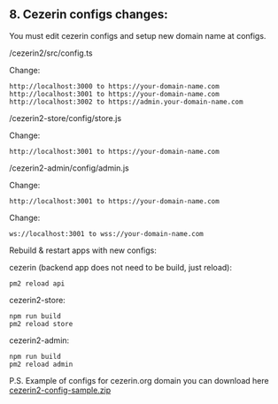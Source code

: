## 8. Cezerin configs changes:

You must edit cezerin configs and setup new domain name at configs.

/cezerin2/src/config.ts

Change:

```
http://localhost:3000 to https://your-domain-name.com
http://localhost:3001 to https://your-domain-name.com
http://localhost:3002 to https://admin.your-domain-name.com
```

/cezerin2-store/config/store.js

Change:

```
http://localhost:3001 to https://your-domain-name.com
```

/cezerin2-admin/config/admin.js

Change:

```
http://localhost:3001 to https://your-domain-name.com
```

Change:

```
ws://localhost:3001 to wss://your-domain-name.com
```

Rebuild & restart apps with new configs:

cezerin (backend app does not need to be build, just reload):

```
pm2 reload api
```

cezerin2-store:

```
npm run build
pm2 reload store
```

cezerin2-admin:

```
npm run build
pm2 reload admin
```

P.S. Example of configs for cezerin.org domain you can download here [cezerin2-config-sample.zip](https://github.com/Cezerin2/cezerin2/files/4350955/cezerin2-config-sample.zip)
